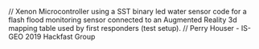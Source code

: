 // Xenon Microcontroller using a SST binary led water sensor code for a flash flood monitoring sensor connected to an Augmented Reality 3d mapping table used by first responders (test setup).
// Perry Houser - IS-GEO 2019 Hackfast Group
